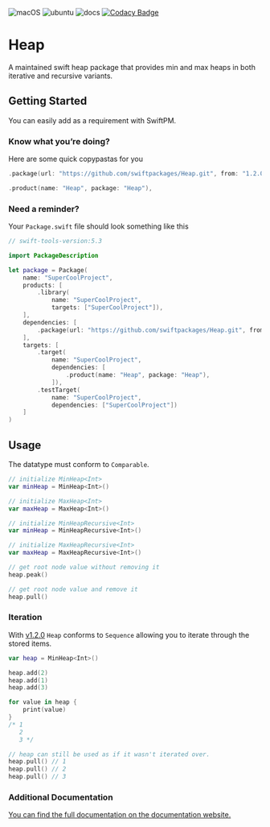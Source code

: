 ![macOS](https://github.com/swiftpackages/Heap/workflows/macOS/badge.svg)
![ubuntu](https://github.com/swiftpackages/Heap/workflows/ubuntu/badge.svg)
![docs](https://github.com/swiftpackages/Heap/workflows/docs/badge.svg)
[![Codacy Badge](https://app.codacy.com/project/badge/Grade/7d3dfe44394f4f4c8f72103d3712af3e)](https://www.codacy.com/gh/swiftpackages/Heap/dashboard?utm_source=github.com&amp;utm_medium=referral&amp;utm_content=swiftpackages/Heap&amp;utm_campaign=Badge_Grade)

# Heap

A maintained swift heap package that provides min and max heaps in both iterative and recursive variants.

## Getting Started

You can easily add as a requirement with SwiftPM.

### Know what you’re doing?

Here are some quick copypastas for you
```swift
.package(url: "https://github.com/swiftpackages/Heap.git", from: "1.2.0"),
```
```swift
.product(name: "Heap", package: "Heap"),
```

### Need a reminder?

Your `Package.swift` file should look something like this

```swift
// swift-tools-version:5.3

import PackageDescription

let package = Package(
    name: "SuperCoolProject",
    products: [
        .library(
            name: "SuperCoolProject",
            targets: ["SuperCoolProject"]),
    ],
    dependencies: [
        .package(url: "https://github.com/swiftpackages/Heap.git", from: "1.2.0"),
    ],
    targets: [
        .target(
            name: "SuperCoolProject",
            dependencies: [
                .product(name: "Heap", package: "Heap"),
            ]),
        .testTarget(
            name: "SuperCoolProject",
            dependencies: ["SuperCoolProject"])
    ]
)
```

## Usage

The datatype must conform to `Comparable`.

```swift
// initialize MinHeap<Int>
var minHeap = MinHeap<Int>()

// initialize MaxHeap<Int>
var maxHeap = MaxHeap<Int>()

// initialize MinHeapRecursive<Int>
var minHeap = MinHeapRecursive<Int>()

// initialize MaxHeapRecursive<Int>
var maxHeap = MaxHeapRecursive<Int>()

// get root node value without removing it
heap.peak()

// get root node value and remove it
heap.pull()
```
### Iteration

With [v1.2.0](https://github.com/swiftpackages/Heap/tree/v1.2.0) `Heap` conforms to `Sequence` allowing you to iterate through the stored items.

```swift
var heap = MinHeap<Int>()

heap.add(2)
heap.add(1)
heap.add(3)

for value in heap {
    print(value)
}
/* 1
   2
   3 */

// heap can still be used as if it wasn't iterated over.
heap.pull() // 1
heap.pull() // 2
heap.pull() // 3
```

### Additional Documentation

[You can find the full documentation on the documentation website.](https://swiftpackages.github.io/Heap)
